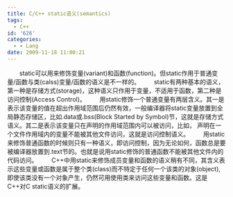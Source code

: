 ```yaml
---
title: C/C++ static语义(semantics)
tags:
  - C++
id: '626'
categories:
  - - Lang
date: 2009-11-18 11:00:21
---
```


　　static可以用来修饰变量(variant)和函数(function)。但static作用于普通变量/函数与类(calss)变量/函数的语义是不一样的。
　　static有两种基本的语义，第一种是存储方式(storage)，这种语义只作用于变量，不适用于函数，第二种是访问控制(Access Control)。
　　用static修饰一个普通变量有两层含义。其一是表示该变量的值在超出作用域范围后仍然有效，一般编译器将static变量放置到全局静态存储区，比如.data或.bss(Block Started by Symbol)节，这就是存储方式语义。其二是表示该变量只在声明的作用域范围内可以被访问，比如， 声明在一个文件作用域内的变量不能被其他文件访问，这就是访问控制语义。
　　用static来修饰普通函数的时候则只有一种语义，即访问控制，因为无论如何，函数总是要被编译器放置到.text节的。也就是说用static修饰的普通函数不能被其他文件内的代码访问。
　　C++中用static来修饰成员变量和函数的语义稍有不同，其含义表示这些变量或函数是属于整个类(class)而不特定于任何一个该类的对象(object),即使该类没有一个对象产生，仍然可用使用类来访问这些变量和函数。这是C++对C static语义的扩展。